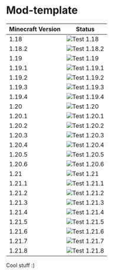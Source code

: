 <!-- modrinth_exclude.start -->
# Mod-template

<!-- build_test.start -->
| Minecraft Version | Status |
|-------------------|--------|
| 1.18 | ![Test 1.18](https://github.com/uebliche/mod-template/actions/workflows/test-matrix.yml/badge.svg?branch=main&event=push&label=1.18) |
| 1.18.2 | ![Test 1.18.2](https://github.com/uebliche/mod-template/actions/workflows/test-matrix.yml/badge.svg?branch=main&event=push&label=1.18.2) |
| 1.19 | ![Test 1.19](https://github.com/uebliche/mod-template/actions/workflows/test-matrix.yml/badge.svg?branch=main&event=push&label=1.19) |
| 1.19.1 | ![Test 1.19.1](https://github.com/uebliche/mod-template/actions/workflows/test-matrix.yml/badge.svg?branch=main&event=push&label=1.19.1) |
| 1.19.2 | ![Test 1.19.2](https://github.com/uebliche/mod-template/actions/workflows/test-matrix.yml/badge.svg?branch=main&event=push&label=1.19.2) |
| 1.19.3 | ![Test 1.19.3](https://github.com/uebliche/mod-template/actions/workflows/test-matrix.yml/badge.svg?branch=main&event=push&label=1.19.3) |
| 1.19.4 | ![Test 1.19.4](https://github.com/uebliche/mod-template/actions/workflows/test-matrix.yml/badge.svg?branch=main&event=push&label=1.19.4) |
| 1.20 | ![Test 1.20](https://github.com/uebliche/mod-template/actions/workflows/test-matrix.yml/badge.svg?branch=main&event=push&label=1.20) |
| 1.20.1 | ![Test 1.20.1](https://github.com/uebliche/mod-template/actions/workflows/test-matrix.yml/badge.svg?branch=main&event=push&label=1.20.1) |
| 1.20.2 | ![Test 1.20.2](https://github.com/uebliche/mod-template/actions/workflows/test-matrix.yml/badge.svg?branch=main&event=push&label=1.20.2) |
| 1.20.3 | ![Test 1.20.3](https://github.com/uebliche/mod-template/actions/workflows/test-matrix.yml/badge.svg?branch=main&event=push&label=1.20.3) |
| 1.20.4 | ![Test 1.20.4](https://github.com/uebliche/mod-template/actions/workflows/test-matrix.yml/badge.svg?branch=main&event=push&label=1.20.4) |
| 1.20.5 | ![Test 1.20.5](https://github.com/uebliche/mod-template/actions/workflows/test-matrix.yml/badge.svg?branch=main&event=push&label=1.20.5) |
| 1.20.6 | ![Test 1.20.6](https://github.com/uebliche/mod-template/actions/workflows/test-matrix.yml/badge.svg?branch=main&event=push&label=1.20.6) |
| 1.21 | ![Test 1.21](https://github.com/uebliche/mod-template/actions/workflows/test-matrix.yml/badge.svg?branch=main&event=push&label=1.21) |
| 1.21.1 | ![Test 1.21.1](https://github.com/uebliche/mod-template/actions/workflows/test-matrix.yml/badge.svg?branch=main&event=push&label=1.21.1) |
| 1.21.2 | ![Test 1.21.2](https://github.com/uebliche/mod-template/actions/workflows/test-matrix.yml/badge.svg?branch=main&event=push&label=1.21.2) |
| 1.21.3 | ![Test 1.21.3](https://github.com/uebliche/mod-template/actions/workflows/test-matrix.yml/badge.svg?branch=main&event=push&label=1.21.3) |
| 1.21.4 | ![Test 1.21.4](https://github.com/uebliche/mod-template/actions/workflows/test-matrix.yml/badge.svg?branch=main&event=push&label=1.21.4) |
| 1.21.5 | ![Test 1.21.5](https://github.com/uebliche/mod-template/actions/workflows/test-matrix.yml/badge.svg?branch=main&event=push&label=1.21.5) |
| 1.21.6 | ![Test 1.21.6](https://github.com/uebliche/mod-template/actions/workflows/test-matrix.yml/badge.svg?branch=main&event=push&label=1.21.6) |
| 1.21.7 | ![Test 1.21.7](https://github.com/uebliche/mod-template/actions/workflows/test-matrix.yml/badge.svg?branch=main&event=push&label=1.21.7) |
| 1.21.8 | ![Test 1.21.8](https://github.com/uebliche/mod-template/actions/workflows/test-matrix.yml/badge.svg?branch=main&event=push&label=1.21.8) |

<!-- build_test.end -->
<!-- modrinth_exclude.end -->

Cool stuff :)
